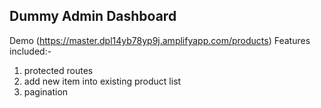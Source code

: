 ## Dummy Admin Dashboard
Demo (https://master.dpl14yb78yp9j.amplifyapp.com/products) 
Features included:-
1. protected routes
2. add new item into existing product list
3. pagination
